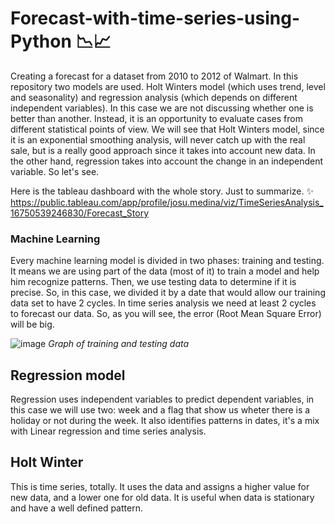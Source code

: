 # Forecast-with-time-series-using-Python 📉📈
Creating a forecast for a dataset from 2010 to 2012 of Walmart. In this repository two models are used. Holt Winters model (which uses trend, level and seasonality) and regression analysis (which depends on different independent variables). In this case we are not discussing whether one is better than another. Instead, it is an opportunity to evaluate cases from different statistical points of view. We will see that Holt Winters model, since it is an exponential smoothing analysis, will never catch up with the real sale, but is a really good approach since it takes into account new data. In the other hand, regression takes into account the change in an independent variable. So let's see.

Here is the tableau dashboard with the whole story. Just to summarize. ✨
https://public.tableau.com/app/profile/josu.medina/viz/TimeSeriesAnalysis_16750539246830/Forecast_Story

### Machine Learning
Every machine learning model is divided in two phases: training and testing. It means we are using part of the data (most of it) to train a model and help him recognize patterns. Then, we use testing data to determine if it is precise. So, in this case, we divided it by a date that would allow our training data set to have 2 cycles. In time series analysis we need at least 2 cycles to forecast our data. So, as you will see, the error (Root Mean Square Error) will be big.

![image](https://user-images.githubusercontent.com/101015892/215389075-9c3f6007-86d6-49b4-8b49-63e7e2dc1f0e.png)
_Graph of training and testing data_

## Regression model
Regression uses independent variables to predict dependent variables, in this case we will use two: week and a flag that show us wheter there is a holiday or not during the week. It also identifies patterns in dates, it's a mix with Linear regression and time series analysis.

## Holt Winter
This is time series, totally. It uses the data and assigns a higher value for new data, and a lower one for old data. It is useful when data is stationary and have a well defined pattern. 
